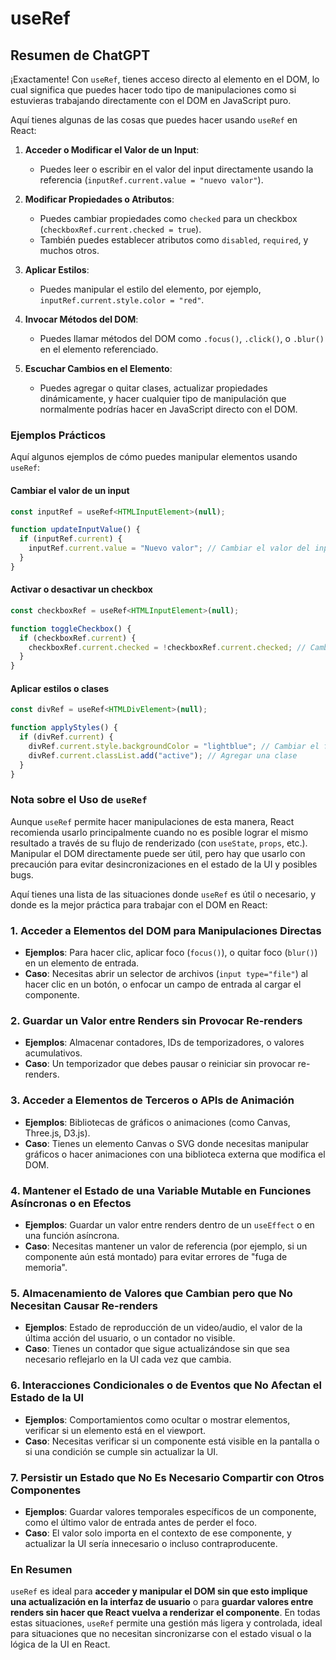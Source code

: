 # useRef

## Resumen de ChatGPT

¡Exactamente! Con `useRef`, tienes acceso directo al elemento en el DOM, lo cual significa que puedes hacer todo tipo de manipulaciones como si estuvieras trabajando directamente con el DOM en JavaScript puro.

Aquí tienes algunas de las cosas que puedes hacer usando `useRef` en React:

1. **Acceder o Modificar el Valor de un Input**:
   - Puedes leer o escribir en el valor del input directamente usando la referencia (`inputRef.current.value = "nuevo valor"`).

2. **Modificar Propiedades o Atributos**:
   - Puedes cambiar propiedades como `checked` para un checkbox (`checkboxRef.current.checked = true`).
   - También puedes establecer atributos como `disabled`, `required`, y muchos otros.

3. **Aplicar Estilos**:
   - Puedes manipular el estilo del elemento, por ejemplo, `inputRef.current.style.color = "red"`.

4. **Invocar Métodos del DOM**:
   - Puedes llamar métodos del DOM como `.focus()`, `.click()`, o `.blur()` en el elemento referenciado.

5. **Escuchar Cambios en el Elemento**:
   - Puedes agregar o quitar clases, actualizar propiedades dinámicamente, y hacer cualquier tipo de manipulación que normalmente podrías hacer en JavaScript directo con el DOM.

### Ejemplos Prácticos

Aquí algunos ejemplos de cómo puedes manipular elementos usando `useRef`:

#### Cambiar el valor de un input

```js
const inputRef = useRef<HTMLInputElement>(null);

function updateInputValue() {
  if (inputRef.current) {
    inputRef.current.value = "Nuevo valor"; // Cambiar el valor del input
  }
}
```

#### Activar o desactivar un checkbox

```js
const checkboxRef = useRef<HTMLInputElement>(null);

function toggleCheckbox() {
  if (checkboxRef.current) {
    checkboxRef.current.checked = !checkboxRef.current.checked; // Cambiar el estado de checked
  }
}
```

#### Aplicar estilos o clases

```js
const divRef = useRef<HTMLDivElement>(null);

function applyStyles() {
  if (divRef.current) {
    divRef.current.style.backgroundColor = "lightblue"; // Cambiar el fondo
    divRef.current.classList.add("active"); // Agregar una clase
  }
}
```

### Nota sobre el Uso de `useRef`

Aunque `useRef` permite hacer manipulaciones de esta manera, React recomienda usarlo principalmente cuando no es posible lograr el mismo resultado a través de su flujo de renderizado (con `useState`, `props`, etc.). Manipular el DOM directamente puede ser útil, pero hay que usarlo con precaución para evitar desincronizaciones en el estado de la UI y posibles bugs.

Aquí tienes una lista de las situaciones donde `useRef` es útil o necesario, y donde es la mejor práctica para trabajar con el DOM en React:

### 1. **Acceder a Elementos del DOM para Manipulaciones Directas**

- **Ejemplos**: Para hacer clic, aplicar foco (`focus()`), o quitar foco (`blur()`) en un elemento de entrada.
- **Caso**: Necesitas abrir un selector de archivos (`input type="file"`) al hacer clic en un botón, o enfocar un campo de entrada al cargar el componente.

### 2. **Guardar un Valor entre Renders sin Provocar Re-renders**

- **Ejemplos**: Almacenar contadores, IDs de temporizadores, o valores acumulativos.
- **Caso**: Un temporizador que debes pausar o reiniciar sin provocar re-renders.

### 3. **Acceder a Elementos de Terceros o APIs de Animación**

- **Ejemplos**: Bibliotecas de gráficos o animaciones (como Canvas, Three.js, D3.js).
- **Caso**: Tienes un elemento Canvas o SVG donde necesitas manipular gráficos o hacer animaciones con una biblioteca externa que modifica el DOM.

### 4. **Mantener el Estado de una Variable Mutable en Funciones Asíncronas o en Efectos**

- **Ejemplos**: Guardar un valor entre renders dentro de un `useEffect` o en una función asíncrona.
- **Caso**: Necesitas mantener un valor de referencia (por ejemplo, si un componente aún está montado) para evitar errores de "fuga de memoria".

### 5. **Almacenamiento de Valores que Cambian pero que No Necesitan Causar Re-renders**

- **Ejemplos**: Estado de reproducción de un video/audio, el valor de la última acción del usuario, o un contador no visible.
- **Caso**: Tienes un contador que sigue actualizándose sin que sea necesario reflejarlo en la UI cada vez que cambia.

### 6. **Interacciones Condicionales o de Eventos que No Afectan el Estado de la UI**

- **Ejemplos**: Comportamientos como ocultar o mostrar elementos, verificar si un elemento está en el viewport.
- **Caso**: Necesitas verificar si un componente está visible en la pantalla o si una condición se cumple sin actualizar la UI.

### 7. **Persistir un Estado que No Es Necesario Compartir con Otros Componentes**

- **Ejemplos**: Guardar valores temporales específicos de un componente, como el último valor de entrada antes de perder el foco.
- **Caso**: El valor solo importa en el contexto de ese componente, y actualizar la UI sería innecesario o incluso contraproducente.

### En Resumen

`useRef` es ideal para **acceder y manipular el DOM sin que esto implique una actualización en la interfaz de usuario** o para **guardar valores entre renders sin hacer que React vuelva a renderizar el componente**. En todas estas situaciones, `useRef` permite una gestión más ligera y controlada, ideal para situaciones que no necesitan sincronizarse con el estado visual o la lógica de la UI en React.
